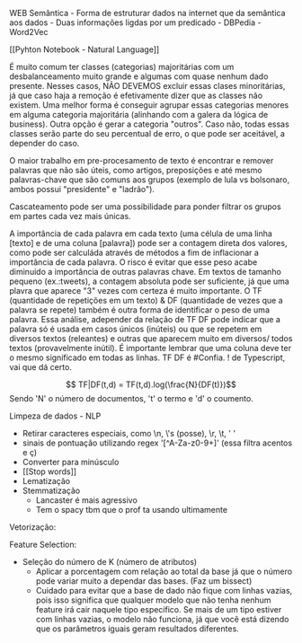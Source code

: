 WEB Semântica - Forma de estruturar dados na internet que da semântica aos dados
	- Duas informações ligdas por um predicado
	- DBPedia
	- Word2Vec
	
 
[[Pyhton Notebook - Natural Language]]


É muito comum ter classes (categorias) majoritárias com um desbalanceamento muito grande e algumas com quase nenhum dado presente. Nesses casos, NÃO DEVEMOS excluir essas clases minoritárias, já que caso haja a remoção é efetivamente dizer que as classes não existem. Uma melhor forma é conseguir agrupar essas categorias menores em alguma categoria majoritária (alinhando com a galera da lógica de business). Outra opção é gerar a categoria "outros". Caso não, todas essas classes serão parte do seu percentual de erro, o que pode ser aceitável, a depender do caso. 


O maior trabalho em pre-procesamento de texto é encontrar e remover palavras que não são úteis, como artigos, preposições e até mesmo palavras-chave que são comuns aos grupos (exemplo de lula vs bolsonaro, ambos possui "presidente" e "ladrão").

Cascateamento pode ser uma possibilidade para ponder filtrar os grupos em partes cada vez mais únicas.


A importância de cada palavra em cada texto (uma célula de uma linha [texto] e de uma coluna [palavra]) pode ser a contagem direta dos valores, como pode ser calculáda através de métodos a fim de inflacionar a importância de cada palavra. O risco é evitar que esse peso acabe diminuido a importância de outras palavras chave. Em textos de tamanho pequeno (ex.:tweets), a contagem absoluta pode ser suficiente, já que uma plavra que aparece "3" vezes com certeza é muito importante.
O TF (quantidade de repetições em um texto) & DF (quantidade de vezes que a palavra se repete) também é outra forma de identificar o peso de uma palavra. Essa análise, adepender da relação de TF DF pode indicar que a palavra só é usada em casos únicos (inúteis) ou que se repetem em diversos textos (releantes) e outras que aparecem muito em diversos/ todos textos (provavelmente inútil). É importante lembrar que uma coluna deve ter o mesmo significado em todas as linhas. TF DF é #Confia. ! de Typescript, vai que dá certo.

$$ TF|DF(t,d) = TF(t,d).log(\frac{N}{DF(t)})$$
Sendo 'N' o número de documentos, 't' o termo e 'd' o coumento.

Limpeza de dados - NLP
- Retirar caracteres especiais, como \\n, \\'s (posse), \\r, \\t, '    '
- sinais de pontuação utilizando regex '\[^A-Za-z0-9+\]' (essa filtra acentos e ç)
- Converter para minúsculo
-  [[Stop words]]
- Lematização
- Stemmatização
	- Lancaster é mais agressivo
	- Tem o spacy tbm que o prof ta usando ultimamente


Vetorização:


Feature Selection:
- Seleção do número de K (número de atributos)
	- Aplicar a porcentagem com relação ao total da base já que o número pode variar muito a dependar das bases. (Faz um bissect)
	- Cuidado para evitar que a base de dado não fique com linhas vazias, pois isso significa que qualquer modelo que não tenha nenhum feature irá cair naquele tipo específico. Se mais de um tipo estiver com linhas vazias, o modelo não funciona, já que você está dizendo que os parâmetros iguais geram resultados diferentes.



